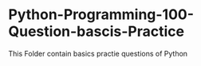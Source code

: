 # Python-Programming-100-Question-bascis-Practice
This Folder contain basics practie questions of Python
